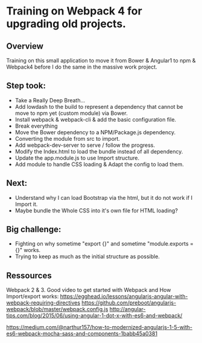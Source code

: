 # Training on Webpack 4 for upgrading old projects.

## Overview
Training on this small application to move it from Bower & Angular1 to npm & Webpack4 before I do the same in the massive work project.

## Step took:
- Take a Really Deep Breath...
- Add lowdash to the build to represent a dependency that cannot be move to npm yet (custom module) via Bower.
- Install webpack & webpack-cli & add the basic configuration file.
- Break everything
- Move the Bower dependency to a NPM/Package.js dependency.
- Converting the module from src to import.
- Add webpack-dev-server to serve / follow the progress.
- Modify the Index.html to load the bundle instead of all dependency.
- Update the app.module.js to use Import structure.
- Add module to handle CSS loading & Adapt the config to load them.

## Next:
- Understand why I can load Bootstrap via the html, but it do not work if I Import it.
- Maybe bundle the Whole CSS into it's own file for HTML loading?

## Big challenge:
- Fighting on why sometime "export {}" and sometime "module.exports = {}" works.
- Trying to keep as much as the initial structure as possible.

## Ressources
Webpack 2 & 3.
Good video to get started with Webpack and How Import/export works: https://egghead.io/lessons/angularjs-angular-with-webpack-requiring-directives
https://github.com/preboot/angularjs-webpack/blob/master/webpack.config.js
http://angular-tips.com/blog/2015/06/using-angular-1-dot-x-with-es6-and-webpack/

https://medium.com/@narthur157/how-to-modernized-angularjs-1-5-with-es6-webpack-mocha-sass-and-components-1babb45a0381
